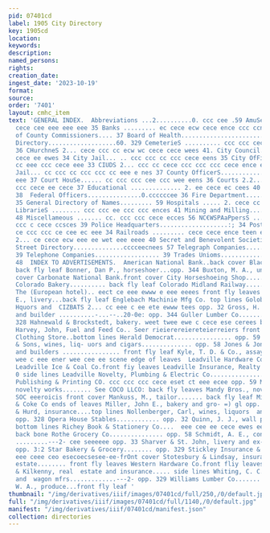 ```yaml
---
pid: 07401cd
label: 1905 City Directory
key: 1905cd
location: 
keywords: 
description: 
named_persons: 
rights: 
creation_date: 
ingest_date: '2023-10-19'
format: 
source: 
order: '7401'
layout: cmhc_item
text: 'GENERAL INDEX.  Abbreviations ...2..........0. ccc cee .59 AmuSementS .......
  cece cee eee eee eee 35 Banks ......... ec cece ecw cece ence ccc ccnees 38 Board
  of County Commissioners.... 37 Board of Health........................ 34 Business
  Directory...................60. 329 CemeterieS .......... ccc ccc cece tcc ee ecee
  36 CHurchneS 2... cece ccc cc ecw wc cece cece wees 41. City Council........ 0...
  cece ee ewes 34 City Jail... .. ccc ccc cc ccc cece eens 35 City OfFicerS........
  cc eee ccc cece eee 33 CIUDS 2... ccc cc cece ccc ccc ccc cece ence eces 35 County
  Jail... cc ccc cc ccc ccc cc eee e nes 37 County OfficerS................ cece ccc
  eee 37 Court HouSe...... cc ccc ccc cee ccc wee eens 36 Courts 2.2... eee eee cece
  ccc cece ee cece 37 Educational .............. 2. ee cece ec cees 40 Express Companies...........ccccecceees
  38  Federal Officers...............0.ccccccee 36 Fire Department...................-206.
  35 General Directory of Names......... 59 Hospitals ..... 2. cece cc cece eee 35
  LibrarieS ........ ccc ccc ee ccc ccc ences 41 Mining and Milling.....................
  48 Miscellameous ....... cc. ccc ccc cece ecces 56 NC€WSPAaPpersS ..... ccc e ence
  ccc c cece ccsces 39 Police Headquarters...................:; 34 Post OfFiGe.....
  ce ccc ccc ce cee ec eee 34 Railroads ......... cece cece ence teen ecece 38 SCNOOIS
  2... ce cece ecw eee ee wet eee eeee 40 Secret and Benevolent Societies..... 42
  Street Directory..............cccceecnees 57 Telegraph Companies..................
  39 Telephone Companies.................. 39 Trades Unioms.............-..-cessecoeee
  48  INDEX TO ADVERTISEMENTS.  American National Bank..back cover Black Hawk Stables......
  back fly leaf Bonner, Dan P., horseshoer...opp. 344 Buxton, M. A., undertaker.back
  cover Carbonate National Bank.front cover City Horseshoeing Shop........ opp. 344
  Colorado Bakery.......... back fly leaf Colorado Midland Railway..... opp. 345 Delaware,
  The (European hotel).. eect ce eee ewww e eee eeees front fly leaves Edwards, J.
  E., livery...back fly leaf Englebach Machinie Mfg Co. top lines Golob, Joseph, wines,
  Hquors and  CIZBATS 2... cc eee c ee ete ewww tees opp. 32 Gross, H. D., contractor
  and builder ..........-...--..20-0e: opp. 344 Guller Lumber Co............... opp.
  328 Hahnewald & Brockstedt, bakery. weet twee ewe c cece ese cerees back fly leaf
  Harvey, John, Fuel and Feed Co.. Seer rieierereiereteierreiers front cover Haydens
  Clothing Store..bottom lines Herald Democrat................ opp. 59 Janowitz, G.
  & Sons, wines, liq- uors and cigars.............. opp. 58 Jones & Jones, contractors
  and builders ................ front fly leaf Kyle, T. D. & Co., assayers........
  wee c eee ener wee cee ee scene edge of leaves  Leadville Hardware Co....back cover
  Leadville Ice & Coal Co.front fiy leaves Leadville Insurance, Realty & Inv. COS
  0 side lines Leadville Novelty, Plumbing & Electric Co............... front cover  Leadville
  Publishing & Printing CO. ccc ccc ccc cece eset ct eee ecee opp. 59 McHugh, C.,
  novelty works........ See COCO LLCO: back fly leaves Mandy Bros., novelty works........
  SOC eeeroicis front cover Mankuss, M., tailor....... back fly leaf Midland Coal
  & Coke Co ends of leaves Miller, John E., bakery and gro- =) gl opp. 329 Milner
  & Hurd, insurance....top lines Nollenberger, Carl, wines, liquors  and Cigars.............e.se0e0s
  opp. 328 Opera House Stables............ opp. 32 Quinn, J. J., wall paper and  painter...................
  bottom lines Richey Book & Stationery Co....  eee cee ee cece ewes eee seeeesces
  back bone Rothe Grocery Co............... opp. 58 Schmidt, A. E., contractor and  builder
  .........---2- cee seeeeee opp. 33 Sharver & St. John, livery and ex-  press stables..................
  opp. 3:2 Star Bakery & Grocery........ opp. 329 Stickley Insurance & Realty Co..  wc
  eee ceee ceo esecoecsesee-ee-frOnt cover Stotesbury & Lindsay, insurance  and real
  estate........ front fly leaves Western Hardware Co.front fliy leaves Whipple, Loomer
  & Kilkenny, real  estate and insurance..... side lines Whiting, C. C. & Co., carriage
  and  wagon mfrs.............---2- opp. 329 Williams Lumber Co....... front cover  Young,
  W. A., produce...front fly leaf '
thumbnail: "/img/derivatives/iiif/images/07401cd/full/250,/0/default.jpg"
full: "/img/derivatives/iiif/images/07401cd/full/1140,/0/default.jpg"
manifest: "/img/derivatives/iiif/07401cd/manifest.json"
collection: directories
---
```


